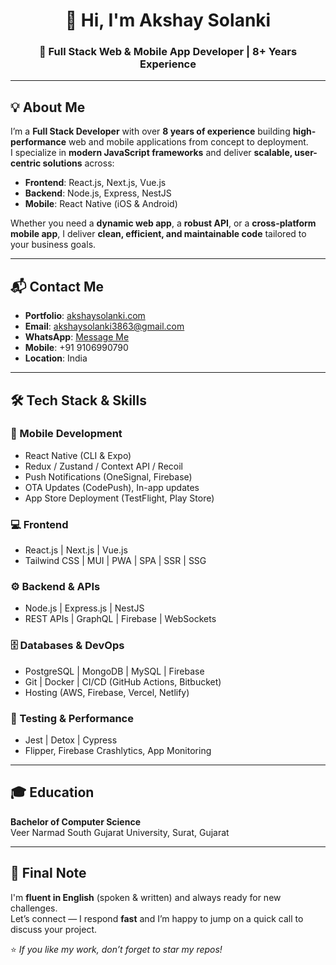 <h1 align="center">👋 Hi, I'm Akshay Solanki</h1>
<h3 align="center">🚀 Full Stack Web & Mobile App Developer | 8+ Years Experience</h3>

---

## 💡 About Me
I’m a **Full Stack Developer** with over **8 years of experience** building **high-performance** web and mobile applications from concept to deployment.  
I specialize in **modern JavaScript frameworks** and deliver **scalable, user-centric solutions** across:

- **Frontend**: React.js, Next.js, Vue.js
- **Backend**: Node.js, Express, NestJS
- **Mobile**: React Native (iOS & Android)

Whether you need a **dynamic web app**, a **robust API**, or a **cross-platform mobile app**, I deliver **clean, efficient, and maintainable code** tailored to your business goals.

---

## 📬 Contact Me
- **Portfolio**: [akshaysolanki.com](https://www.akshaysolanki.com)
- **Email**: akshaysolanki3863@gmail.com
- **WhatsApp**: [Message Me](https://wa.me/9106990790?text=Hi%20Akshay!)
- **Mobile**: +91 9106990790
- **Location**: India

---

## 🛠 Tech Stack & Skills

### 📱 Mobile Development
- React Native (CLI & Expo)
- Redux / Zustand / Context API / Recoil
- Push Notifications (OneSignal, Firebase)
- OTA Updates (CodePush), In-app updates
- App Store Deployment (TestFlight, Play Store)

### 💻 Frontend
- React.js | Next.js | Vue.js
- Tailwind CSS | MUI | PWA | SPA | SSR | SSG

### ⚙ Backend & APIs
- Node.js | Express.js | NestJS
- REST APIs | GraphQL | Firebase | WebSockets

### 🗄 Databases & DevOps
- PostgreSQL | MongoDB | MySQL | Firebase
- Git | Docker | CI/CD (GitHub Actions, Bitbucket)
- Hosting (AWS, Firebase, Vercel, Netlify)

### 🧪 Testing & Performance
- Jest | Detox | Cypress
- Flipper, Firebase Crashlytics, App Monitoring

---

## 🎓 Education
**Bachelor of Computer Science**  
Veer Narmad South Gujarat University, Surat, Gujarat

---

## 💬 Final Note
I'm **fluent in English** (spoken & written) and always ready for new challenges.  
Let’s connect — I respond **fast** and I’m happy to jump on a quick call to discuss your project.

⭐ _If you like my work, don’t forget to star my repos!_

